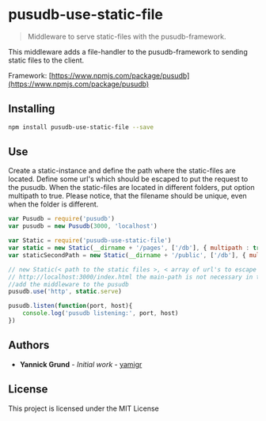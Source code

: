 # pusudb-use-static-file

> Middleware to serve static-files with the pusudb-framework.

This middleware adds a file-handler to the pusudb-framework to sending static files to the client.

Framework: [https://www.npmjs.com/package/pusudb](https://www.npmjs.com/package/pusudb)

<a name="installing"></a>
## Installing

```sh
npm install pusudb-use-static-file --save
```

## Use

Create a static-instance and define the path where the static-files are located. Define some url's which should be escaped to put the request to the pusudb. When the static-files are located in different folders, put option multipath to true. Please notice, that the filename should be unique, even when the folder is different.

```js
var Pusudb = require('pusudb')
var pusudb = new Pusudb(3000, 'localhost')

var Static = require('pusudb-use-static-file')
var static = new Static(__dirname + '/pages', ['/db'], { multipath : true }) 
var staticSecondPath = new Static(__dirname + '/public', ['/db'], { multipath : false })

// new Static(< path to the static files >, < array of url's to escape when a get-request fired >)
// http://localhost:3000/index.html the main-path is not necessary in the url
//add the middleware to the pusudb
pusudb.use('http', static.serve)

pusudb.listen(function(port, host){
    console.log('pusudb listening:', port, host)
})
```
<a name="authors"></a>

## Authors

* **Yannick Grund** - *Initial work* - [yamigr](https://github.com/yamigr)

<a name="license"></a>

## License

This project is licensed under the MIT License

